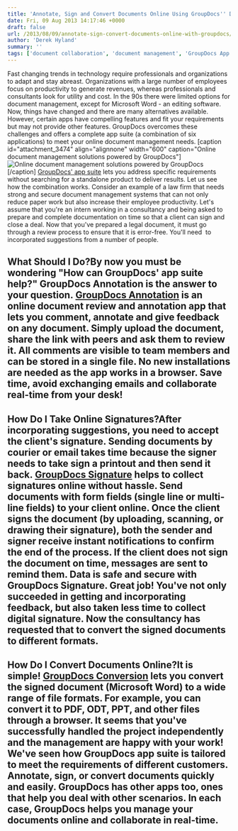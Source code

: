 ```yaml
---
title: 'Annotate, Sign and Convert Documents Online Using GroupDocs'' Document Management Solutions'
date: Fri, 09 Aug 2013 14:17:46 +0000
draft: false
url: /2013/08/09/annotate-sign-convert-documents-online-with-groupdocs/
author: 'Derek Hyland'
summary: ''
tags: ['document collaboration', 'document management', 'GroupDocs App Suite', 'zArchive']
---
```


Fast changing trends in technology require professionals and organizations to adapt and stay abreast. Organizations with a large number of employees focus on productivity to generate revenues, whereas professionals and consultants look for utility and cost. In the 90s there were limited options for document management, except for Microsoft Word - an editing software. Now, things have changed and there are many alternatives available. However, certain apps have compelling features and fit your requirements but may not provide other features. GroupDocs overcomes these challenges and offers a complete app suite (a combination of six applications) to meet your online document management needs. \[caption id="attachment\_3474" align="alignnone" width="600" caption="Online document management solutions powered by GroupDocs"\]![Online document management solutions powered by GroupDocs](https://blog.groupdocs.com/wp-content/uploads/sites/4/2013/08/GD_Blog_DocMng_banner_012.png "Online document management solutions powered by GroupDocs")\[/caption\] [GroupDocs' app suite](http://groupdocs.com/) lets you address specific requirements without searching for a standalone product to deliver results. Let us see how the combination works. Consider an example of a law firm that needs strong and secure document management systems that can not only reduce paper work but also increase their employee productivity. Let's assume that you're an intern working in a consultancy and being asked to prepare and complete documentation on time so that a client can sign and close a deal. Now that you've prepared a legal document, it must go through a review process to ensure that it is error-free. You'll need  to incorporated suggestions from a number of people.

## What Should I Do?By now you must be wondering "How can GroupDocs' app suite help?" GroupDocs Annotation is the answer to your question. [GroupDocs Annotation](http://groupdocs.com/apps/annotation) is an online document review and annotation app that lets you comment, annotate and give feedback on any document. Simply upload the document, share the link with peers and ask them to review it. All comments are visible to team members and can be stored in a single file. No new installations are needed as the app works in a browser. Save time, avoid exchanging emails and collaborate real-time from your desk!

## How Do I Take Online Signatures?After incorporating suggestions, you need to accept the client's signature. Sending documents by courier or email takes time because the signer needs to take sign a printout and then send it back. [GroupDocs Signature](http://groupdocs.com/apps/signature) helps to collect signatures online without hassle. Send documents with form fields (single line or multi-line fields) to your client online. Once the client signs the document (by uploading, scanning, or drawing their signature), both the sender and signer receive instant notifications to confirm the end of the process. If the client does not sign the document on time, messages are sent to remind them. Data is safe and secure with GroupDocs Signature. Great job! You've not only succeeded in getting and incorporating feedback, but also taken less time to collect digital signature. Now the consultancy has requested that to convert the signed documents to different formats.

## How Do I Convert Documents Online?It is simple! [GroupDocs Conversion](http://groupdocs.com/apps/conversion) lets you convert the signed document (Microsoft Word) to a wide range of file formats. For example, you can convert it to PDF, ODT, PPT, and other files through a browser. It seems that you've successfully handled the project independently and the management are happy with your work! We've seen how GroupDocs app suite is tailored to meet the requirements of different customers. Annotate, sign, or convert documents quickly and easily. GroupDocs has other apps too, ones that help you deal with other scenarios. In each case, GroupDocs helps you manage your documents online and collaborate in real-time.




